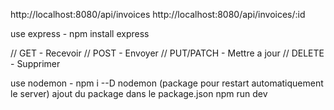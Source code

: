 http://localhost:8080/api/invoices
http://localhost:8080/api/invoices/:id

use express - npm install express

// GET - Recevoir
// POST - Envoyer
// PUT/PATCH - Mettre a jour
// DELETE - Supprimer

use nodemon - npm i --D nodemon (package pour restart automatiquement le server)
ajout du package dans le package.json
npm run dev